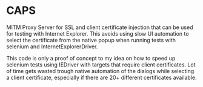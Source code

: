 CAPS
====

MITM Proxy Server for SSL and client certificate injection that can be used for testing with Internet Explorer.
This avoids using slow UI automation to select the certificate from the native popup when running tests with selenium and InternetExplorerDriver.

This code is only a proof of concept to my idea on how to speed up selenium tests using IEDriver with targets that require client certificates.
Lot of time gets wasted trough native automation of the dialogs while selecting a client certificate, especially if there are 20+ different certificates available.


